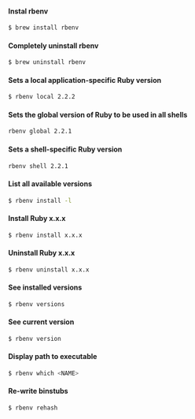 #### Instal rbenv
```sh
$ brew install rbenv
```
#### Completely uninstall rbenv
```sh
$ brew uninstall rbenv
```
#### Sets a local application-specific Ruby version
```sh
$ rbenv local 2.2.2
```
#### Sets the global version of Ruby to be used in all shells
```sh
rbenv global 2.2.1
```
#### Sets a shell-specific Ruby version
```sh
rbenv shell 2.2.1
```
#### List all available versions
```sh
$ rbenv install -l
```
#### Install Ruby x.x.x
```sh
$ rbenv install x.x.x
```
#### Uninstall Ruby x.x.x
```sh
$ rbenv uninstall x.x.x
```
#### See installed versions
```sh
$ rbenv versions
```
#### See current version
```sh
$ rbenv version
```
#### Display path to executable
```sh
$ rbenv which <NAME>
```
#### Re-write binstubs
```sh
$ rbenv rehash
````
